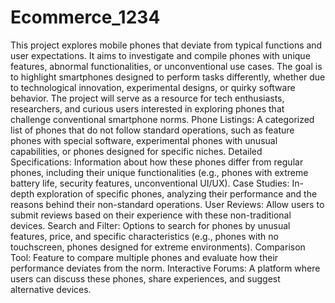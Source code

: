 # Ecommerce_1234
This project explores mobile phones that deviate from typical functions and user expectations. It aims to investigate and compile phones with unique features, abnormal functionalities, or unconventional use cases. The goal is to highlight smartphones designed to perform tasks differently, whether due to technological innovation, experimental designs, or quirky software behavior. The project will serve as a resource for tech enthusiasts, researchers, and curious users interested in exploring phones that challenge conventional smartphone norms. Phone Listings: A categorized list of phones that do not follow standard operations, such as feature phones with special software, experimental phones with unusual capabilities, or phones designed for specific niches. Detailed Specifications: Information about how these phones differ from regular phones, including their unique functionalities (e.g., phones with extreme battery life, security features, unconventional UI/UX). Case Studies: In-depth exploration of specific phones, analyzing their performance and the reasons behind their non-standard operations. User Reviews: Allow users to submit reviews based on their experience with these non-traditional devices. Search and Filter: Options to search for phones by unusual features, price, and specific characteristics (e.g., phones with no touchscreen, phones designed for extreme environments). Comparison Tool: Feature to compare multiple phones and evaluate how their performance deviates from the norm. Interactive Forums: A platform where users can discuss these phones, share experiences, and suggest alternative devices.